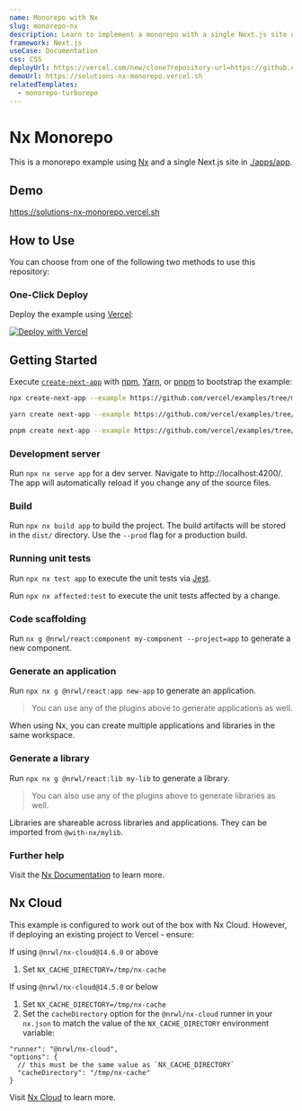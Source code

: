 ```yaml
---
name: Monorepo with Nx
slug: monorepo-nx
description: Learn to implement a monorepo with a single Next.js site using Nx.
framework: Next.js
useCase: Documentation
css: CSS
deployUrl: https://vercel.com/new/clone?repository-url=https://github.com/vercel/examples/tree/main/solutions/nx-monorepo&project-name=nx-monorepo&repository-name=nx-monorepo&output-directory=dist%2Fapps%2Fapp%2F.next&build-command=npx%20nx%20build%20app%20--prod&ignore-command=npx%20nx-ignore%20app
demoUrl: https://solutions-nx-monorepo.vercel.sh
relatedTemplates:
  - monorepo-turborepo
---
```


# Nx Monorepo

This is a monorepo example using [Nx](https://nx.dev) and a single Next.js site in [./apps/app](./apps/app).

## Demo

https://solutions-nx-monorepo.vercel.sh

## How to Use

You can choose from one of the following two methods to use this repository:

### One-Click Deploy

Deploy the example using [Vercel](https://vercel.com?utm_source=github&utm_medium=readme&utm_campaign=vercel-examples):

[![Deploy with Vercel](https://vercel.com/button)](https://vercel.com/new/git/external?repository-url=https://github.com/vercel/examples/tree/main/solutions/nx-monorepo&project-name=nx-monorepo&repository-name=nx-monorepo&output-directory=dist%2Fapps%2Fapp%2F.next&build-command=npx%20nx%20build%20app%20--prod&ignore-command=npx%20nx-ignore%20app%20)

## Getting Started

Execute [`create-next-app`](https://github.com/vercel/next.js/tree/canary/packages/create-next-app) with [npm](https://docs.npmjs.com/cli/init), [Yarn](https://yarnpkg.com/lang/en/docs/cli/create/), or [pnpm](https://pnpm.io) to bootstrap the example:

```bash
npx create-next-app --example https://github.com/vercel/examples/tree/main/solutions/nx-monorepo nx-monorepo
```

```bash
yarn create next-app --example https://github.com/vercel/examples/tree/main/solutions/nx-monorepo nx-monorepo
```

```bash
pnpm create next-app --example https://github.com/vercel/examples/tree/main/solutions/nx-monorepo nx-monorepo
```

### Development server

Run `npx nx serve app` for a dev server. Navigate to http://localhost:4200/. The app will automatically reload if you change any of the source files.

### Build

Run `npx nx build app` to build the project. The build artifacts will be stored in the `dist/` directory. Use the `--prod` flag for a production build.

### Running unit tests

Run `npx nx test app` to execute the unit tests via [Jest](https://jestjs.io).

Run `npx nx affected:test` to execute the unit tests affected by a change.

### Code scaffolding

Run `nx g @nrwl/react:component my-component --project=app` to generate a new component.

### Generate an application

Run `npx nx g @nrwl/react:app new-app` to generate an application.

> You can use any of the plugins above to generate applications as well.

When using Nx, you can create multiple applications and libraries in the same workspace.

### Generate a library

Run `npx nx g @nrwl/react:lib my-lib` to generate a library.

> You can also use any of the plugins above to generate libraries as well.

Libraries are shareable across libraries and applications. They can be imported from `@with-nx/mylib`.

### Further help

Visit the [Nx Documentation](https://nx.dev) to learn more.

## Nx Cloud

This example is configured to work out of the box with Nx Cloud. However, if deploying an existing project to Vercel - ensure:

If using `@nrwl/nx-cloud@14.6.0` or above

1. Set `NX_CACHE_DIRECTORY=/tmp/nx-cache`

If using `@nrwl/nx-cloud@14.5.0` or below

1. Set `NX_CACHE_DIRECTORY=/tmp/nx-cache`
2. Set the `cacheDirectory` option for the `@nrwl/nx-cloud` runner in your `nx.json` to match the value of the `NX_CACHE_DIRECTORY` environment variable:

```jsonc
"runner": "@nrwl/nx-cloud",
"options": {
  // this must be the same value as `NX_CACHE_DIRECTORY`
  "cacheDirectory": "/tmp/nx-cache"
}
```

Visit [Nx Cloud](https://nx.app/) to learn more.
